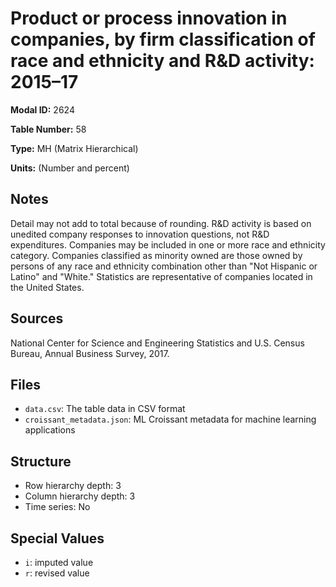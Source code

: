 # Product or process innovation in companies, by firm classification of race and ethnicity and R&D activity: 2015&#8211;17

**Modal ID:** 2624

**Table Number:** 58

**Type:** MH (Matrix Hierarchical)

**Units:** (Number and percent)

## Notes

Detail may not add to total because of rounding. R&D activity is based on unedited company responses to innovation questions, not R&D expenditures. Companies may be included in one or more race and ethnicity category. Companies classified as minority owned are those owned by persons of any race and ethnicity combination other than "Not Hispanic or Latino" and "White." Statistics are representative of companies located in the United States.

## Sources

National Center for Science and Engineering Statistics and U.S. Census Bureau, Annual Business Survey, 2017.

## Files

- `data.csv`: The table data in CSV format
- `croissant_metadata.json`: ML Croissant metadata for machine learning applications

## Structure

- Row hierarchy depth: 3
- Column hierarchy depth: 3
- Time series: No

## Special Values

- `i`: imputed value
- `r`: revised value

